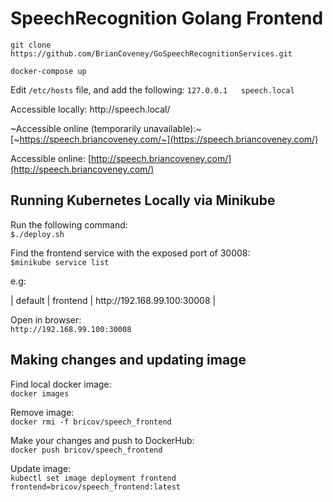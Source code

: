 # SpeechRecognition Golang Frontend

``` git clone https://github.com/BrianCoveney/GoSpeechRecognitionServices.git  ```

``` docker-compose up ```

Edit ```/etc/hosts``` file, and add the following:
``` 127.0.0.1   speech.local ```

Accessible locally:
http<nolink>://speech.local/

~Accessible online (temporarily unavailable):~
[~https://speech.briancoveney.com/~](https://speech.briancoveney.com/)

Accessible online:
[http://speech.briancoveney.com/](http://speech.briancoveney.com/)


## Running Kubernetes Locally via Minikube

Run the following command:  
``` $./deploy.sh ```

Find the frontend service with the exposed port of 30008:  
``` $minikube service list ```

e.g:  

| default | frontend | http<span></span>://192.168.99.100:30008 |
  

Open in browser:  
``` http://192.168.99.100:30008 ```

## Making changes and updating image

Find local docker image:  
``` docker images ```

Remove image:  
``` docker rmi -f bricov/speech_frontend ```

Make your changes and push to DockerHub:  
``` docker push bricov/speech_frontend ```

Update image:    
``` kubectl set image deployment frontend frontend=bricov/speech_frontend:latest ```
